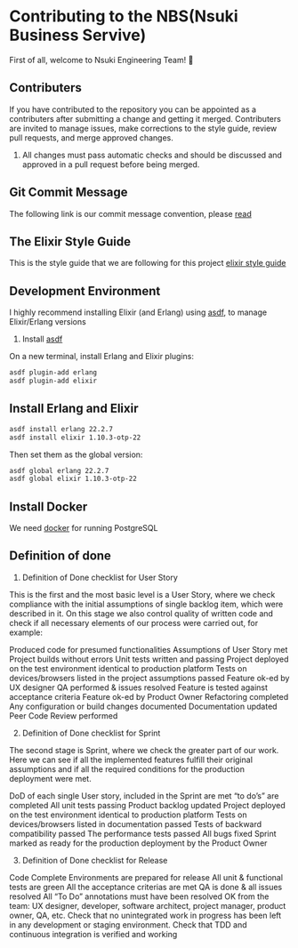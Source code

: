 # Contributing to the NBS(Nsuki Business Servive)

First of all, welcome to Nsuki Engineering Team! :raised_hands:

## Contributers

If you have contributed to the repository you can be appointed as a contributers
after submitting a change and getting it merged. Contributers are invited to manage issues, make corrections to the style guide, review pull requests, and
merge approved changes.

1. All changes must pass automatic checks and should be discussed and approved in a pull request before being merged.

## Git Commit Message

The following link is our commit message convention, please [read](https://chris.beams.io/posts/git-commit/)

## The Elixir Style Guide

This is the style guide that we are following for this project [elixir style guide](https://github.com/christopheradams/elixir_style_guide)

## Development Environment

I highly recommend installing Elixir (and Erlang) using [asdf](https://asdf-vm.com/#/), to manage Elixir/Erlang versions
1. Install [asdf](https://asdf-vm.com/#/core-manage-asdf-vm)

On a new terminal, install Erlang and Elixir plugins:

```bash
asdf plugin-add erlang
asdf plugin-add elixir
```

## Install Erlang and Elixir

```bash
asdf install erlang 22.2.7
asdf install elixir 1.10.3-otp-22
```
Then set them as the global version:
```bash
asdf global erlang 22.2.7
asdf global elixir 1.10.3-otp-22
```

## Install Docker

We need [docker](https://www.docker.com/) for running PostgreSQL

## Definition of done

1. Definition of Done checklist for User Story

This is the first and the most basic level is a User Story, where we check compliance with the initial assumptions of single backlog item, which were described in it. On this stage we also control quality of written code and check if all necessary elements of our process were carried out, for example:

Produced code for presumed functionalities
Assumptions of User Story met
Project builds without errors
Unit tests written and passing
Project deployed on the test environment identical to production platform
Tests on devices/browsers listed in the project assumptions passed
Feature ok-ed by UX designer
QA performed & issues resolved
Feature is tested against acceptance criteria
Feature ok-ed by Product Owner
Refactoring completed
Any configuration or build changes documented
Documentation updated
Peer Code Review performed


2. Definition of Done checklist for Sprint

The second stage is Sprint, where we check the greater part of our work. Here we can see if all the implemented features fulfill their original assumptions and if all the required conditions for the production deployment were met.

DoD of each single User story, included in the Sprint are met
“to do’s” are completed
All unit tests passing
Product backlog updated
Project deployed on the test environment identical to production platform
Tests on devices/browsers listed in documentation passed
Tests of backward compatibility passed
The performance tests passed
All bugs fixed
Sprint marked as ready for the production deployment by the Product Owner


3. Definition of Done checklist for Release

Code Complete
Environments are prepared for release
All unit & functional tests are green
All the acceptance criterias are met
QA is done & all issues resolved
All “To Do” annotations must have been resolved
OK from the team: UX designer, developer, software architect, project manager, product owner, QA, etc.
Check that no unintegrated work in progress has been left in any development or staging environment.
Check that TDD and continuous integration is verified and working
